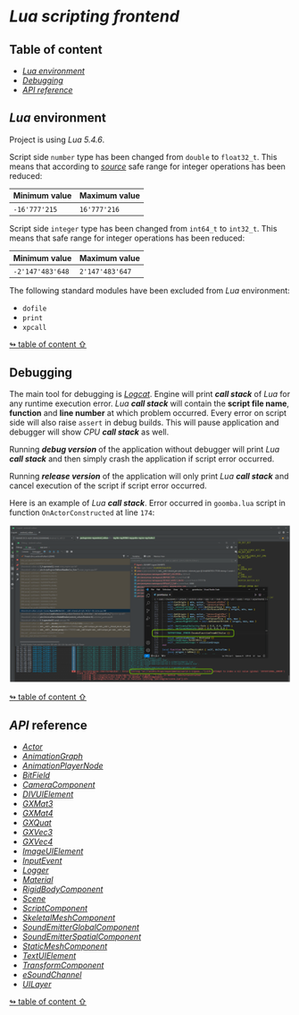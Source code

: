 # _Lua scripting frontend_

## <a id="table-of-content">Table of content</a>

- [_Lua environment_](#lua-environment)
- [_Debugging_](#debugging)
- [_API reference_](#api-reference)

## <a id="lua-environment">_Lua_ environment</a>

Project is using _Lua 5.4.6_.

Script side `number` type has been changed from `double` to `float32_t`. This means that according to [_source_](https://betterprogramming.pub/compute-without-floating-point-errors-7b92695bde4) safe range for integer operations has been reduced:

Minimum value | Maximum value
--- | ---
`-16'777'215` | `16'777'216`

Script side `integer` type has been changed from `int64_t` to `int32_t`. This means that safe range for integer operations has been reduced:

Minimum value | Maximum value
--- | ---
`-2'147'483'648` | `2'147'483'647`

The following standard modules have been excluded from _Lua_ environment:

- `dofile`
- `print`
- `xpcall`

[↬ table of content ⇧](#table-of-content)

## <a id="debugging">Debugging</a>

The main tool for debugging is [_Logcat_](./logcat.md). Engine will print _**call stack**_ of _Lua_ for any runtime execution error. _Lua **call stack**_ will contain the **script file name**, **function** and **line number** at which problem occurred. Every error on script side will also raise `assert` in debug builds. This will pause application and debugger will show _CPU **call stack**_ as well.

Running **_debug version_** of the application without debugger will print _Lua **call stack**_ and then simply crash the application if script error occurred.

Running **_release version_** of the application will only print _Lua **call stack**_ and cancel execution of the script if script error occurred.

Here is an example of _Lua **call stack**_. Error occurred in `goomba.lua` script in function `OnActorConstructed` at line `174`:

<img src="./images/lua-debugging.png"/>

[↬ table of content ⇧](#table-of-content)

## <a id="api-reference">_API_ reference</a>

- [_Actor_](./actor.md)
- [_AnimationGraph_](./animation-graph.md)
- [_AnimationPlayerNode_](./animation-player-node.md)
- [_BitField_](./bit-field.md)
- [_CameraComponent_](./camera-component.md)
- [_DIVUIElement_](./div_ui_element.md)
- [_GXMat3_](./gx-mat3.md)
- [_GXMat4_](./gx-mat4.md)
- [_GXQuat_](./gx-quat.md)
- [_GXVec3_](./gx-vec3.md)
- [_GXVec4_](./gx-vec4.md)
- [_ImageUIElement_](./image-ui-element.md)
- [_InputEvent_](./input-event.md)
- [_Logger_](./logger.md)
- [_Material_](./material.md)
- [_RigidBodyComponent_](./rigid-body-component.md)
- [_Scene_](./scene.md)
- [_ScriptComponent_](./script-component.md)
- [_SkeletalMeshComponent_](./skeletal-mesh-component.md)
- [_SoundEmitterGlobalComponent_](./sound-emitter-global-component.md)
- [_SoundEmitterSpatialComponent_](./sound-emitter-spatial-component.md)
- [_StaticMeshComponent_](./static-mesh-component.md)
- [_TextUIElement_](./text-ui-element.md)
- [_TransformComponent_](./transform-component.md)
- [_eSoundChannel_](./sound-channel.md)
- [_UILayer_](./ui-layer.md)

[↬ table of content ⇧](#table-of-content)
